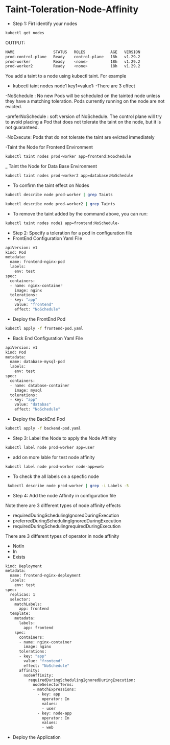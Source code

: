 # Taint-Toleration-Node-Affinity

- Step 1: Firt identify your nodes
``` bash
kubectl get nodes
```
OUTPUT:
``` bash
NAME                 STATUS   ROLES           AGE   VERSION
prod-control-plane   Ready    control-plane   18h   v1.29.2
prod-worker          Ready    <none>          18h   v1.29.2
prod-worker2         Ready    <none>          18h   v1.29.2
```
You add a taint to a node using kubectl taint. For example
- kubectl taint nodes node1 key1=value1:<taint-effect>
-There are 3 effect

-NoSchedule : No new Pods will be scheduled on the tainted node unless they have a matching toleration. Pods currently running on the node are not evicted.

-preferNoSchedule : soft version of NoSchedule. The control plane will try to avoid placing a Pod that does not tolerate the taint on the node, but it is not guaranteed.

-NoExecute: Pods that do not tolerate the taint are evicted immediately

-Taint the Node for Frontend Environment 

``` bash
kubectl taint nodes prod-worker app=frontend:NoSchedule
```
_ Taint the Node for Data Base Environment 

``` bash
kubectl taint nodes prod-worker2 app=database:NoSchedule
```
- To confirm the taint effect on Nodes
``` bash
kubectl describe node prod-worker | grep Taints

kubectl describe node prod-worker2 | grep Taints
```

- To remove the taint added by the command above, you can run:
``` bash
kubectl taint nodes node1 app=frontend:NoSchedule-
```
- Step 2: Specify a toleration for a pod in configuration file
- FrontEnd Configuration Yaml File
``` bash
apiVersion: v1
kind: Pod
metadata:
  name: frontend-nginx-pod
  labels:
    env: test
spec:
  containers:
  - name: nginx-container
    image: nginx
  tolerations:
  - key: "app"
    value: "frontend"
    effect: "NoSchedule"
```
- Deploy the FrontEnd Pod
``` bash
kubectl apply -f frontend-pod.yaml
``` 
- Back End Configuration Yaml File
``` bash
apiVersion: v1
kind: Pod
metadata:
  name: database-mysql-pod
  labels:
    env: test
spec:
  containers:
  - name: database-container
    image: mysql
  tolerations:
  - key: "app"
    value: "databas"
    effect: "NoSchedule"
```
- Deploy the BackEnd Pod
``` bash
kubectl apply -f backend-pod.yaml
```
- Step 3: Label the Node to apply the Node Affinity
``` bash
kubectl label node prod-worker app=user
```
- add on more lable for test node affinity
``` bash
kubectl label node prod-worker node-app=web
```
- To check the all labels on a specfic node
``` bash
 kubectl describe node prod-worker | grep -i Labels -5
```
- Step 4: Add the node Affinity in configuration file

Note:there are 3 different types of node affinity effects
- requiredDuringSchedulingIgnoredDuringExecution
- preferredDuringSchedulingIgnoredDuringExecution
- requiredDuringSchedulingrequiredDuringExecution

There are 3 different types of operator in node affinity 
- NotIn
- In
- Exists

``` bash
kind: Deployment
metadata:
  name: frontend-nginx-deployment
  labels:
    env: test
spec:
  replicas: 1
  selector:
    matchLabels:
      app: frontend
  template:
    metadata:
      labels:
        app: frontend
    spec:
      containers:
      - name: nginx-container
        image: nginx
      tolerations:
      - key: "app"
        value: "frontend"
        effect: "NoSchedule"
      affinity:
        nodeAffinity:
          requiredDuringSchedulingIgnoredDuringExecution:
            nodeSelectorTerms:
            - matchExpressions:
              - key: app
                operator: In
                values:
                - user
              - key: node-app
                operator: In
                values:
                - web
```
- Deploy the Application 
